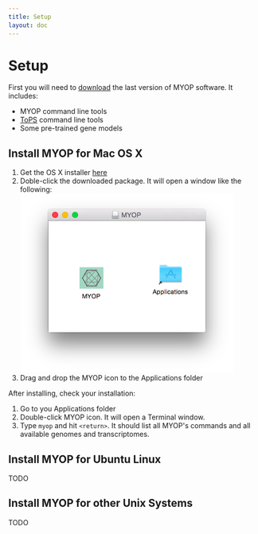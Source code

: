 ```yaml
---
title: Setup
layout: doc
---
```


# Setup

First you will need to [download](/download.html) the last version of MYOP software. It includes:

* MYOP command line tools
* [ToPS](http://tops.ml) command line tools
* Some pre-trained gene models

## Install MYOP for Mac OS X

1. Get the OS X installer [here](/download.html)
2. Doble-click the downloaded package. It will open a window like the following: ![dmg](/img/dmg.png)
3. Drag and drop the MYOP icon to the Applications folder

After installing, check your installation:

1. Go to you Applications folder
2. Double-click MYOP icon. It will open a Terminal window.
3. Type `myop` and hit `<return>`. It should list all MYOP's commands and all available genomes and transcriptomes.

## Install MYOP for Ubuntu Linux

TODO

## Install MYOP for other Unix Systems

TODO
